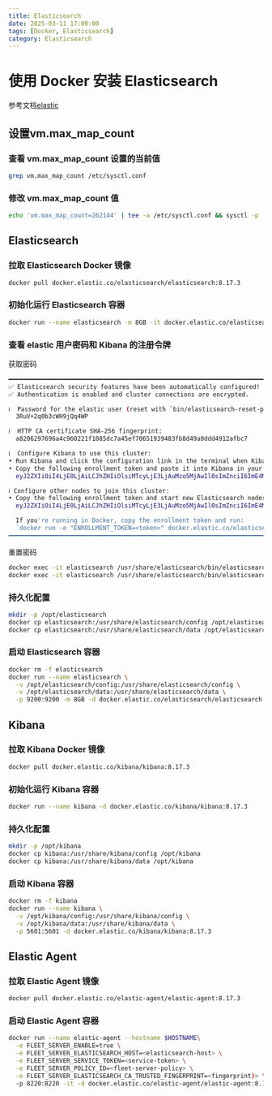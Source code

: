 ```yaml
---
title: Elasticsearch
date: 2025-03-11 17:00:00
tags: [Docker, Elasticsearch]
category: Elasticsearch
---
```


# 使用 Docker 安装 Elasticsearch

参考文档[elastic](https://www.elastic.co/guide/en/elasticsearch/reference/current/docker.html)

## 设置vm.max_map_count

### 查看 vm.max_map_count 设置的当前值

```Bash
grep vm.max_map_count /etc/sysctl.conf
```
### 修改 vm.max_map_count 值
```Bash
echo 'vm.max_map_count=262144' | tee -a /etc/sysctl.conf && sysctl -p
```

## Elasticsearch

### 拉取 Elasticsearch Docker 镜像
```Bash
docker pull docker.elastic.co/elasticsearch/elasticsearch:8.17.3
```

### 初始化运行 Elasticsearch 容器
```Bash
docker run --name elasticsearch -m 8GB -it docker.elastic.co/elasticsearch/elasticsearch:8.17.3
```

### 查看 elastic 用户密码和 Kibana 的注册令牌
获取密码
```Bash
━━━━━━━━━━━━━━━━━━━━━━━━━━━━━━━━━━━━━━━━━━━━━━━━━━━━━━━━━━━━━━━━━━━━━━━━━━━━━━━━━━━━━━━━━━━━━━━━━━━━━━━━━━━━━━━━━━━━━━━━━━━━━━━━━━━━━━━━━━━━━━━━━━━━━━━━━━━━━━━━━━━━━━━━━━━━━━━━━━━━━━━━━━━━━━━━━━━━━━━━━━━━━━━━━━━━━━━━━━━━━━━━
✅ Elasticsearch security features have been automatically configured!
✅ Authentication is enabled and cluster connections are encrypted.

ℹ️  Password for the elastic user (reset with `bin/elasticsearch-reset-password -u elastic`):
  3RuV+2q0b3cWH9jQq4WP

ℹ️  HTTP CA certificate SHA-256 fingerprint:
  a8206297696a4c960221f1085dc7a45ef70651939483fb8d49a0ddd4912afbc7

ℹ️  Configure Kibana to use this cluster:
• Run Kibana and click the configuration link in the terminal when Kibana starts.
• Copy the following enrollment token and paste it into Kibana in your browser (valid for the next 30 minutes):
  eyJ2ZXIiOiI4LjE0LjAiLCJhZHIiOlsiMTcyLjE3LjAuMzo5MjAwIl0sImZnciI6ImE4MjA2Mjk3Njk2YTRjOTYwMjIxZjEwODVkYzdhNDVlZjcwNjUxOTM5NDgzZmI4ZDQ5YTBkZGQ0OTEyYWZiYzciLCJrZXkiOiJwVUZqanBVQlJCUHozMEZPc0lVZzphU2lLUmhVOVJ5YUxmV3pKXzY0Vm13In0=

ℹ️ Configure other nodes to join this cluster:
• Copy the following enrollment token and start new Elasticsearch nodes with `bin/elasticsearch --enrollment-token <token>` (valid for the next 30 minutes):
  eyJ2ZXIiOiI4LjE0LjAiLCJhZHIiOlsiMTcyLjE3LjAuMzo5MjAwIl0sImZnciI6ImE4MjA2Mjk3Njk2YTRjOTYwMjIxZjEwODVkYzdhNDVlZjcwNjUxOTM5NDgzZmI4ZDQ5YTBkZGQ0OTEyYWZiYzciLCJrZXkiOiJwa0ZqanBVQlJCUHozMEZPc0lVZzpURzR1OW1SU1J0Q01scW9ncUVUM3lBIn0=

  If you're running in Docker, copy the enrollment token and run:
  `docker run -e "ENROLLMENT_TOKEN=<token>" docker.elastic.co/elasticsearch/elasticsearch:8.17.3`
━━━━━━━━━━━━━━━━━━━━━━━━━━━━━━━━━━━━━━━━━━━━━━━━━━━━━━━━━━━━━━━━━━━━━━━━━━━━━━━━━━━━━━━━━━━━━━━━━━━━━━━━━━━━━━━━━━━━━━━━━━━━━━━━━━━━━━━━━━━━━━━━━━━━━━━━━━━━━━━━━━━━━━━━━━━━━━━━━━━━━━━━━━━━━━━━━━━━━━━━━━━━━━━━━━━━━━━━━━━━━━━━
```
重置密码
```Bash
docker exec -it elasticsearch /usr/share/elasticsearch/bin/elasticsearch-reset-password -u elastic
docker exec -it elasticsearch /usr/share/elasticsearch/bin/elasticsearch-create-enrollment-token -s kibana
```

### 持久化配置
```Bash
mkdir -p /opt/elasticsearch
docker cp elasticsearch:/usr/share/elasticsearch/config /opt/elasticsearch
docker cp elasticsearch:/usr/share/elasticsearch/data /opt/elasticsearch
```

### 启动 Elasticsearch 容器
```Bash
docker rm -f elasticsearch
docker run --name elasticsearch \
  -v /opt/elasticsearch/config:/usr/share/elasticsearch/config \
  -v /opt/elasticsearch/data:/usr/share/elasticsearch/data \
  -p 9200:9200 -m 8GB -d docker.elastic.co/elasticsearch/elasticsearch:8.17.3
```

## Kibana 

### 拉取 Kibana Docker 镜像
```Bash
docker pull docker.elastic.co/kibana/kibana:8.17.3
```

### 初始化运行 Kibana 容器
```Bash
docker run --name kibana -d docker.elastic.co/kibana/kibana:8.17.3
```

### 持久化配置
```Bash
mkdir -p /opt/kibana
docker cp kibana:/usr/share/kibana/config /opt/kibana
docker cp kibana:/usr/share/kibana/data /opt/kibana
```

### 启动 Kibana 容器
```Bash
docker rm -f kibana
docker run --name kibana \
  -v /opt/kibana/config:/usr/share/kibana/config \
  -v /opt/kibana/data:/usr/share/kibana/data \
  -p 5601:5601 -d docker.elastic.co/kibana/kibana:8.17.3
```

## Elastic Agent

### 拉取 Elastic Agent 镜像
```Bash
docker pull docker.elastic.co/elastic-agent/elastic-agent:8.17.3
```

### 启动 Elastic Agent 容器
```Bash
docker run --name elastic-agent --hostname $HOSTNAME\
  -e FLEET_SERVER_ENABLE=true \
  -e FLEET_SERVER_ELASTICSEARCH_HOST=<elasticsearch-host> \
  -e FLEET_SERVER_SERVICE_TOKEN=<service-token> \
  -e FLEET_SERVER_POLICY_ID=<fleet-server-policy> \
  -e FLEET_SERVER_ELASTICSEARCH_CA_TRUSTED_FINGERPRINT=<fingerprint)> \
  -p 8220:8220 -it -d docker.elastic.co/elastic-agent/elastic-agent:8.17.3
```